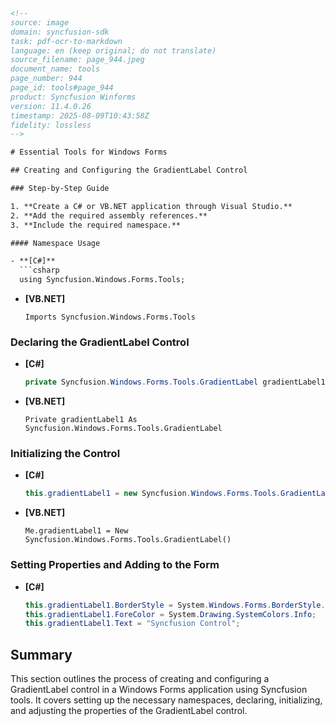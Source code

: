 ```html
<!-- 
source: image
domain: syncfusion-sdk
task: pdf-ocr-to-markdown
language: en (keep original; do not translate)
source_filename: page_944.jpeg
document_name: tools
page_number: 944
page_id: tools#page_944
product: Syncfusion Winforms
version: 11.4.0.26
timestamp: 2025-08-09T10:43:58Z
fidelity: lossless
-->

# Essential Tools for Windows Forms

## Creating and Configuring the GradientLabel Control

### Step-by-Step Guide

1. **Create a C# or VB.NET application through Visual Studio.**
2. **Add the required assembly references.**
3. **Include the required namespace.**

#### Namespace Usage

- **[C#]**
  ```csharp
  using Syncfusion.Windows.Forms.Tools;
  ```

- **[VB.NET]**
  ```vbnet
  Imports Syncfusion.Windows.Forms.Tools
  ```

### Declaring the GradientLabel Control

- **[C#]**
  ```csharp
  private Syncfusion.Windows.Forms.Tools.GradientLabel gradientLabel1;
  ```

- **[VB.NET]**
  ```vbnet
  Private gradientLabel1 As Syncfusion.Windows.Forms.Tools.GradientLabel
  ```

### Initializing the Control

- **[C#]**
  ```csharp
  this.gradientLabel1 = new Syncfusion.Windows.Forms.Tools.GradientLabel();
  ```

- **[VB.NET]**
  ```vbnet
  Me.gradientLabel1 = New Syncfusion.Windows.Forms.Tools.GradientLabel()
  ```

### Setting Properties and Adding to the Form

- **[C#]**
  ```csharp
  this.gradientLabel1.BorderStyle = System.Windows.Forms.BorderStyle.Sunken;
  this.gradientLabel1.ForeColor = System.Drawing.SystemColors.Info;
  this.gradientLabel1.Text = "Syncfusion Control";
  ```

## Summary

This section outlines the process of creating and configuring a GradientLabel control in a Windows Forms application using Syncfusion tools. It covers setting up the necessary namespaces, declaring, initializing, and adjusting the properties of the GradientLabel control.
```